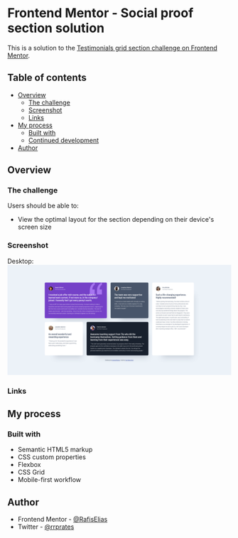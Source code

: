 # Frontend Mentor - Social proof section solution

This is a solution to the [Testimonials grid section challenge on Frontend Mentor](https://www.frontendmentor.io/challenges/testimonials-grid-section-Nnw6J7Un7).

## Table of contents

- [Overview](#overview)
  - [The challenge](#the-challenge)
  - [Screenshot](#screenshot)
  - [Links](#links)
- [My process](#my-process)
  - [Built with](#built-with)
  - [Continued development](#continued-development)
- [Author](#author)

## Overview

### The challenge

Users should be able to:

- View the optimal layout for the section depending on their device's screen size

### Screenshot
Desktop:
![Desktop](./images/screenshot.png)

<!-- mobile:
![Mobile](./images/screenshot.png) -->

### Links

<!-- - [Solution URL:](https://github.com/RafisElias/social-proof-section)
- [Live Site URL:](https://jazzy-melba-629cb0.netlify.app/) -->

## My process

### Built with

- Semantic HTML5 markup
- CSS custom properties
- Flexbox
- CSS Grid
- Mobile-first workflow

## Author

- Frontend Mentor - [@RafisElias](RafisElias)
- Twitter - [@rrprates](https://twitter.com/rrprates)